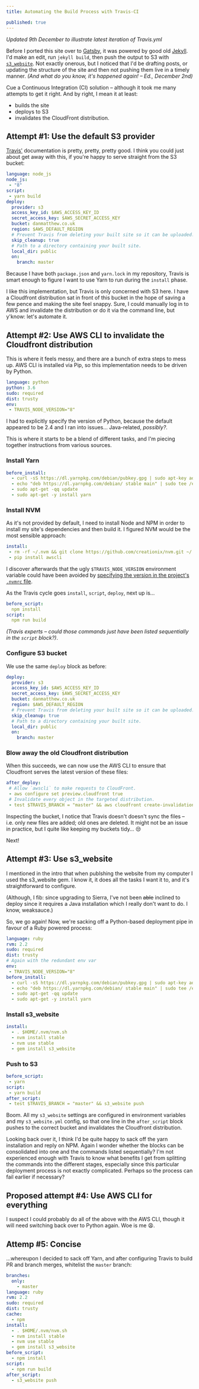 ```yaml
---
title: Automating the Build Process with Travis-CI

published: true
---
```


_Updated 9th December to illustrate latest iteration of Travis.yml_

Before I ported this site over to [Gatsby](https://www.gatsbyjs.org), it was powered by good old [Jekyll](https://github.com/jekyll/jekyll). I'd make an edit, run `jekyll build`, then push the output to S3 with [`s3_website`](https://github.com/laurilehmijoki/s3_website). Not exactly onerous, but I noticed that I'd be drafting posts, or updating the structure of the site and then not pushing them live in a timely manner. _(And what do you know, it's happened again! – Ed., December 2nd)_

Cue a Continuous Integration (CI) solution – although it took me many attempts to get it right. And by right, I mean it at least:
- builds the site
- deploys to S3
- invalidates the CloudFront distribution.

## Attempt #1: Use the default S3 provider
[Travis'](https://docs.travis-ci.com) documentation is pretty, pretty, pretty good. I think you could just about get away with this, if you're happy to serve straight from the S3 bucket:

```yml
language: node_js
node_js:
 - "8"
script:
 - yarn build
deploy:
  provider: s3
  access_key_id: $AWS_ACCESS_KEY_ID
  secret_access_key: $AWS_SECRET_ACCESS_KEY
  bucket: danmatthew.co.uk
  region: $AWS_DEFAULT_REGION
  # Prevent Travis from deleting your built site so it can be uploaded.
  skip_cleanup: true
  # Path to a directory containing your built site.
  local_dir: public
  on:
    branch: master
```
Because I have both `package.json` and `yarn.lock` in my repository, Travis is smart enough to figure I want to use Yarn to run during the `install` phase.

I like this implementation, but Travis is only concerned with S3 here. I have a Cloudfront distribution sat in front of this bucket in the hope of saving a few pence and making the site feel snappy. Sure, I could manually log in to AWS and invalidate the distribution or do it via the command line, but y'know: let's automate it.

## Attempt #2: Use AWS CLI to invalidate the Cloudfront distribution
This is where it feels messy, and there are a bunch of extra steps to mess up. AWS CLI is installed via Pip, so this implementation needs to be driven by Python.

```yml
language: python
python: 3.6
sudo: required
dist: trusty
env:
 - TRAVIS_NODE_VERSION="8"
```
I had to explicitly specify the version of Python, because the default appeared to be 2.4 and I ran into issues… Java-related, _possibly?_.

This is where it starts to be a blend of different tasks, and I'm piecing together instructions from various sources.

### Install Yarn
```yml
before_install:
  - curl -sS https://dl.yarnpkg.com/debian/pubkey.gpg | sudo apt-key add -
  - echo "deb https://dl.yarnpkg.com/debian/ stable main" | sudo tee /etc/apt/sources.list.d/yarn.list
  - sudo apt-get -qq update
  - sudo apt-get -y install yarn
```

### Install NVM

As it's not provided by default, I need to install Node and NPM in order to install my site's dependencies and then build it. I figured NVM would be the most sensible approach:

```yml
install:
 - rm -rf ~/.nvm && git clone https://github.com/creationix/nvm.git ~/.nvm && (cd ~/.nvm && git checkout `git describe --abbrev=0 --tags`) && source ~/.nvm/nvm.sh && nvm install $TRAVIS_NODE_VERSION
 - pip install awscli
```

I discover afterwards that the ugly `$TRAVIS_NODE_VERSION` environment variable could have been avoided by [specifying the version in the project's `.nvmrc` file](https://docs.travis-ci.com/user/languages/javascript-with-nodejs/).

As the Travis cycle goes `install`, `script`, `deploy`, next up is…

```yml
before_script:
  npm install
script:
  npm run build
```

_(Travis experts – could those commands just have been listed sequentially in the `script` block?)_.

### Configure S3 bucket

We use the same `deploy` block as before:

```yml
deploy:
  provider: s3
  access_key_id: $AWS_ACCESS_KEY_ID
  secret_access_key: $AWS_SECRET_ACCESS_KEY
  bucket: danmatthew.co.uk
  region: $AWS_DEFAULT_REGION
  # Prevent Travis from deleting your built site so it can be uploaded.
  skip_cleanup: true
  # Path to a directory containing your built site.
  local_dir: public
  on:
    branch: master
```

### Blow away the old Cloudfront distribution

When this succeeds, we can now use the AWS CLI to ensure that Cloudfront serves the latest version of these files:

```yml
after_deploy:
 # Allow `awscli` to make requests to CloudFront.
 - aws configure set preview.cloudfront true
 # Invalidate every object in the targeted distribution.
 - test $TRAVIS_BRANCH = "master" && aws cloudfront create-invalidation --distribution-id $CLOUDFRONT_DISTRIBUTION_ID --paths "/*"
```

Inspecting the bucket, I notice that Travis doesn't doesn't sync the files – i.e. only new files are added; old ones are deleted. It might not be an issue in practice, but I quite like keeping my buckets tidy… 😒

Next!

## Attempt #3: Use s3_website
I mentioned in the intro that when publshing the website from my computer I used the s3_website gem. I know it, it does all the tasks I want it to, and it's straightforward to configure.

(Although, I fib: since upgrading to Sierra, I've not been ~~able~~ inclined to deploy since it requires a Java installation which I really don't want to do. I know, weaksauce.)

So, we go again! Now, we're sacking off a Python-based deployment pipe in favour of a Ruby powered process:

```yml
language: ruby
rvm: 2.2
sudo: required
dist: trusty
# Again with the redundant env var
env:
 - TRAVIS_NODE_VERSION="8"
before_install:
  - curl -sS https://dl.yarnpkg.com/debian/pubkey.gpg | sudo apt-key add -
  - echo "deb https://dl.yarnpkg.com/debian/ stable main" | sudo tee /etc/apt/sources.list.d/yarn.list
  - sudo apt-get -qq update
  - sudo apt-get -y install yarn
```

### Install s3_website
```yml
install:
  - . $HOME/.nvm/nvm.sh
  - nvm install stable
  - nvm use stable
  - gem install s3_website
```
### Push to S3
```yml
before_script:
 - yarn
script:
 - yarn build
after_script:
 - test $TRAVIS_BRANCH = "master" && s3_website push
```

Boom. All my `s3_website` settings are configured in environment variables and my `s3_website.yml` config, so that one line in the `after_script` block pushes to the correct bucket and invalidates the Cloudfront distribution.

Looking back over it, I think I'd be quite happy to sack off the yarn installation and reply on NPM. Again I wonder whether the blocks can be consolidated into one and the commands listed sequentially? I'm not experienced enough with Travis to know what benefits I get from splitting the commands into the different stages, especially since this particular deployment process is not exactly complicated. Perhaps so the process can fail earlier if necessary?

## Proposed attempt #4: Use AWS CLI for everything
I suspect I could probably do all of the above with the AWS CLI, though it will need switching back over to Python again. Woe is me 😩.

## Attemp #5: Concise
…whereupon I decided to sack off Yarn, and after configuring Travis to build PR and branch merges, whitelist the `master` branch:

```yml
branches:
  only:
    - master
language: ruby
rvm: 2.2
sudo: required
dist: trusty
cache:
  - npm
install:
  - . $HOME/.nvm/nvm.sh
  - nvm install stable
  - nvm use stable
  - gem install s3_website
before_script:
  - npm install
script:
  - npm run build
after_script:
  - s3_website push
```
